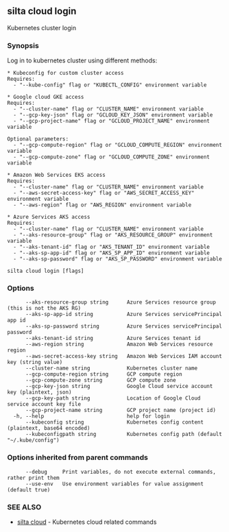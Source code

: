 ## silta cloud login

Kubernetes cluster login

### Synopsis

Log in to kubernetes cluster using different methods:
	
	* Kubeconfig for custom cluster access 
	Requires:
	  - "--kube-config" flag or "KUBECTL_CONFIG" environment variable
	  
	* Google cloud GKE access
	Requires:
	  - "--cluster-name" flag or "CLUSTER_NAME" environment variable
	  - "--gcp-key-json" flag or "GCLOUD_KEY_JSON" environment variable
	  - "--gcp-project-name" flag or "GCLOUD_PROJECT_NAME" environment variable
	
	Optional parameters:
	  - "--gcp-compute-region" flag or "GCLOUD_COMPUTE_REGION" environment variable
	  - "--gcp-compute-zone" flag or "GCLOUD_COMPUTE_ZONE" environment variable
	  
	* Amazon Web Services EKS access
	Requires:
	  - "--cluster-name" flag or "CLUSTER_NAME" environment variable
	  - "--aws-secret-access-key" flag or "AWS_SECRET_ACCESS_KEY" environment variable
	  - "--aws-region" flag or "AWS_REGION" environment variable

	* Azure Services AKS access
	Requires:
	  - "--cluster-name" flag or "CLUSTER_NAME" environment variable
	  - "--aks-resource-group" flag or "AKS_RESOURCE_GROUP" environment variable
	  - "--aks-tenant-id" flag or "AKS_TENANT_ID" environment variable
	  - "--aks-sp-app-id" flag or "AKS_SP_APP_ID" environment variable
	  - "--aks-sp-password" flag or "AKS_SP_PASSWORD" environment variable
	

```
silta cloud login [flags]
```

### Options

```
      --aks-resource-group string      Azure Services resource group (this is not the AKS RG)
      --aks-sp-app-id string           Azure Services servicePrincipal app id
      --aks-sp-password string         Azure Services servicePrincipal password
      --aks-tenant-id string           Azure Services tenant id
      --aws-region string              Amazon Web Services resource region
      --aws-secret-access-key string   Amazon Web Services IAM account key (string value)
      --cluster-name string            Kubernetes cluster name
      --gcp-compute-region string      GCP compute region
      --gcp-compute-zone string        GCP compute zone
      --gcp-key-json string            Google Cloud service account key (plaintext, json)
      --gcp-key-path string            Location of Google Cloud service account key file
      --gcp-project-name string        GCP project name (project id)
  -h, --help                           help for login
      --kubeconfig string              Kubernetes config content (plaintext, base64 encoded)
      --kubeconfigpath string          Kubernetes config path (default "~/.kube/config")
```

### Options inherited from parent commands

```
      --debug     Print variables, do not execute external commands, rather print them
      --use-env   Use environment variables for value assignment (default true)
```

### SEE ALSO

* [silta cloud](silta_cloud.md)	 - Kubernetes cloud related commands

